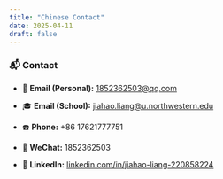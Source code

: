 ```yaml
---
title: "Chinese Contact"
date: 2025-04-11
draft: false
---
```


### 📬 Contact

- 📧 **Email (Personal):** [1852362503@qq.com](mailto:1852362503@qq.com)

- 🎓 **Email (School):** [jiahao.liang@u.northwestern.edu](mailto:jiahao.liang@u.northwestern.edu)

- ☎️ **Phone:** +86 17621777751
- 💬 **WeChat:** 1852362503
- 💼 **LinkedIn:** [linkedin.com/in/jiahao-liang-220858224](https://www.linkedin.com/in/jiahao-liang-220858224)

